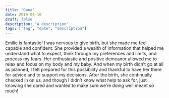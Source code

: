 ```yaml
---
title: "Dana"
date: 2019-06-16
draft: false
description: "a description"
tags: ["tag", "date", "description"]
---
```

Emilie is fantastic! I was nervous to give birth, but she made me feel capable and confident. She provided a wealth of information that helped me understand what to expect, think through my preferences and limits, and process my fears. Her enthusiastic and positive demeanor allowed me to relax and focus on my body and my baby. And when my birth didn’t go at all as planned, I felt prepared for this possibility and thankful to have her there for advice and to support my decisions. After the birth, she continually checked in on us, and though I didn’t know what help to ask for, just knowing she cared and wanted to make sure we’re doing well meant so much!
